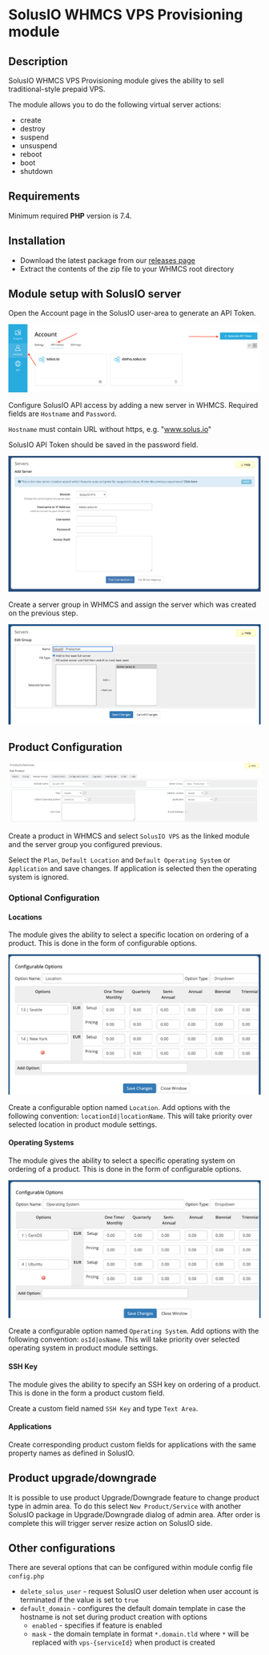 # SolusIO WHMCS VPS Provisioning module

## Description

SolusIO WHMCS VPS Provisioning module gives the ability to sell traditional-style prepaid VPS.

The module allows you to do the following virtual server actions:

* create
* destroy
* suspend
* unsuspend
* reboot
* boot
* shutdown

## Requirements

Minimum required **PHP** version is 7.4.

## Installation

* Download the latest package from our [releases page](https://github.com/solusio/solusiovps/releases)
* Extract the contents of the zip file to your WHMCS root directory

## Module setup with SolusIO server

Open the Account page in the SolusIO user-area to generate an API Token.

![Account](./docs/account.png)

Configure SolusIO API access by adding a new server in WHMCS. Required fields are `Hostname` and `Password`.

`Hostname` must contain URL without https, e.g. "www.solus.io"

SolusIO API Token should be saved in the password field.

![Server](./docs/server.png)

Create a server group in WHMCS and assign the server which was created on the previous step.

![Server group](./docs/server-group.png)

## Product Configuration

![Product](./docs/product.png)

Create a product in WHMCS and select `SolusIO VPS` as the linked module and the server group you configured previous.

Select the `Plan`, `Default Location` and `Default Operating System` or `Application` and save changes. If application is selected then the operating system is ignored.

### Optional Configuration

#### Locations

The module gives the ability to select a specific location on ordering of a product. This is done in the form of configurable options.

![Location](./docs/option-location.png)

Create a configurable option named `Location`. Add options with the following convention: `locationId|locationName`. This will take priority over selected location in product module settings.

#### Operating Systems

The module gives the ability to select a specific operating system on ordering of a product. This is done in the form of configurable options.

![Operating System](./docs/option-os.png)

Create a configurable option named `Operating System`. Add options with the following convention: `osId|osName`. This will take priority over selected operating system in product module settings.

#### SSH Key

The module gives the ability to specify an SSH key on ordering of a product. This is done in the form a product custom field.

Create a custom field named `SSH Key` and type `Text Area`.

#### Applications

Create corresponding product custom fields for applications with the same property names as defined in SolusIO.

## Product upgrade/downgrade

It is possible to use product Upgrade/Downgrade feature to change product type in admin area. To do this select `New Product/Service` with another SolusIO package in Upgrade/Downgrade dialog of admin area.
After order is complete this will trigger server resize action on SolusIO side.

## Other configurations

There are several options that can be configured within module config file `config.php`

- `delete_solus_user` - request SolusIO user deletion when user account is terminated if the value is set to `true`
- `default_domain` - configures the default domain template in case the hostname is not set during product creation with options
  - `enabled` - specifies if feature is enabled
  - `mask` - the domain template in format `*.domain.tld` where `*` will be replaced with `vps-{serviceId}` when product is created
